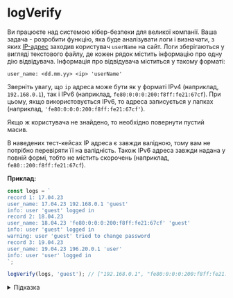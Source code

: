 # logVerify

Ви працюєте над системою кібер-безпеки для великої компанії. Ваша задача - розробити функцію, яка буде аналізувати логи і визначати, з яких [IP-адрес](https://uk.wikipedia.org/wiki/IP-адреса) заходив користувач `userName` на сайт. Логи зберігаються у вигляді текстового файлу, де кожен рядок містить інформацію про одну дію відвідувача. Інформація про відвідувача міститься у такому форматі:

```text
user_name: <dd.mm.yy> <ip> 'userName'
```

Зверніть увагу, що `ip` адреса може бути як у форматі IPv4 (наприклад, `192.168.0.1`), так і IPv6 (наприклад, `fe80:0:0:0:200:f8ff:fe21:67cf`). При цьому, якщо використовується IPv6, то адреса записується у лапках (наприклад, `'fe80:0:0:0:200:f8ff:fe21:67cf'`).

Якщо ж користувача не знайдено, то необхідно повернути пустий масив.

В наведених тест-кейсах IP адреса є завжди валідною, тому вам не потрібно перевіряти її на валідність. Також IPv6 адреса завжди надана у повній формі, тобто не містить скорочень (наприклад, `fe80::200:f8ff:fe21:67cf`).

**Приклад:**

```js
const logs = `
record 1: 17.04.23
user_name: 17.04.23 192.168.0.1 'guest'
info: user 'guest' logged in
record 2: 18.04.23
user_name: 18.04.23 'fe80:0:0:0:200:f8ff:fe21:67cf' 'guest'
info: user 'guest' logged in
warning: user 'guest' tried to change password
record 3: 19.04.23
user_name: 19.04.23 196.20.0.1 'user'
info: user 'user' logged in
`;

logVerify(logs, 'guest'); // ["192.168.0.1", "fe80:0:0:0:200:f8ff:fe21:67cf"]
```

<details>
  <summary>Підказка</summary>

___

  Для тестування свого виразу зручно користуватись [regex101](https://regex101.com/).

  Для роботи з регулярними виразами використовуйте методи `String.prototype.match` або `RegExp.prototype.exec`.

  - [MDN: RegExp.prototype.exec](https://developer.mozilla.org/uk/docs/Web/JavaScript/Reference/Global_Objects/RegExp/exec)
  - [MDN: String.prototype.match](https://developer.mozilla.org/uk/docs/Web/JavaScript/Reference/Global_Objects/String/match)

</details>

